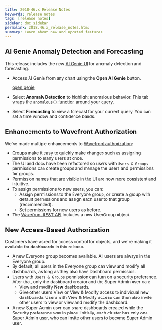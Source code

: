 ```yaml
---
title: 2018-46.x Release Notes
keywords: release notes
tags: [release notes]
sidebar: doc_sidebar
permalink: 2018.46.x_release_notes.html
summary: Learn about new and updated features.
---
```


## AI Genie Anomaly Detection and Forecasting

This release includes the new [AI Genie UI](ai_genie.html) for anomaly detection and forecasting.
* Access AI Genie from any chart using the **Open AI Genie** button.

  [open genie](images/open_ai_genie.png)
* Select **Anomaly Detection** to highlight anomalous behavior. This tab wraps the [`anomalous()` function](ts_anomalous.html) around your query.
* Select **Forecasting** to view a forecast for your current query. You can set a time window and confidence bands.

## Enhancements to Wavefront Authorization

We've made multiple enhancements to [Wavefront authorization](authorization.html):
* [Groups](users_groups.html) make it easy to quickly make changes such as assigning permissions to many users at once.
* The UI and docs have been refactored so users with `Users & Groups` permissions can create groups and manage the users and permissions for groups.
* Permission names that are visible in the UI are now more consistent and intuitive.
* To assign permissions to new users, you can:
  - Assign permissions to the Everyone group, or create a group with default permissions and assign each user to that group (recommended).
  - Set permissions for new users as before.
* The [Wavefront REST API](wavefront_api.html) includes a new UserGroup object.

## New Access-Based Authorization

Customers have asked for access control for objects, and we're making it available for dashboards in this release.
* A new Everyone group becomes available. All users are always in the Everyone group.
* By default, all users in the Everyone group can view and modify all dashboards, as long as they also have Dashboard permission.
* Users with `Users & Groups` permission can turn on a security preference. After that, only the dashboard creator and the Super Admin user can:
  - View and modify **New** dashboards.
  - Give other users View or View & Modify access to individual new dashboards.
  Users with View & Modify access can then also invite other users to view or view and modify the dashboard.
* A new Super Admin user can share dashboards created while the Security preference was in place. Initially, each cluster has only one Super Admin user, who can invite other users to become Super Admin user.
